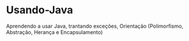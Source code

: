 <h1> Usando-Java </h1>
<p> Aprendendo a usar Java, trantando exceções, Orientação (Polimorfismo, Abstração, Herança e Encapsulamento) </p>
